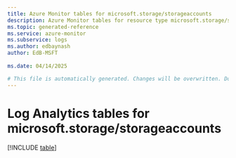 ```yaml
---
title: Azure Monitor tables for microsoft.storage/storageaccounts
description: Azure Monitor tables for resource type microsoft.storage/storageaccounts
ms.topic: generated-reference
ms.service: azure-monitor
ms.subservice: logs
ms.author: edbaynash
author: EdB-MSFT
   
ms.date: 04/14/2025

# This file is automatically generated. Changes will be overwritten. Do not change this file directly.
---
```


# Log Analytics tables for microsoft.storage/storageaccounts  

[!INCLUDE [table](~/reusable-content/ce-skilling/azure/includes/azure-monitor/reference/tables/microsoft-storage_storageaccounts-include.md)]


